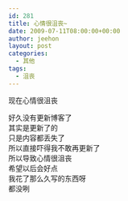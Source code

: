 ```yaml
---
id: 281
title: 心情很沮丧~
date: 2009-07-11T08:00:00+00:00
author: jeehon
layout: post
categories:
  - 其他
tags:
  - 沮丧
---
```

现在心情很沮丧

好久没有更新博客了  
其实是更新了的  
只是内容都丢失了  
所以直接吓得我不敢再更新了  
所以导致心情很沮丧  
希望以后会好点  
我花了那么久写的东西呀  
都没咧